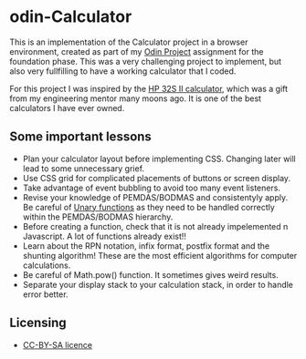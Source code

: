 # odin-Calculator
This is an implementation of the Calculator project in a browser environment, created as part of my [Odin Project](https://www.theodinproject.com/) assignment for the foundation phase. This was a very challenging project to implement, but also very fullfilling to have a working calculator that I coded.

For this project I was inspired by the [HP 32S II calculator](https://www.calculator.org/calculators/Hewlett-Packard_HP_32S_II.html), which was a gift from my engineering mentor many moons ago. It is one of the best calculators I have ever owned.

## Some important lessons

- Plan your calculator layout before implementing CSS. Changing later will lead to some unnecessary grief.
- Use CSS grid for complicated placements of buttons or screen display.
- Take advantage of event bubbling to avoid too many event listeners.
- Revise your knowledge of PEMDAS/BODMAS and consistentyly apply. Be careful of [Unary functions](https://qr.ae/pvAgsb) as they need to be handled correctly within the PEMDAS/BODMAS hierarchy.
- Before creating a function, check that it is not already impelemented n Javascript. A lot of functions already exist!!
- Learn about the RPN notation, infix format, postfix format and the shunting algorithm! These are the most efficient algorithms for computer calculations.
- Be careful of Math.pow() function. It sometimes gives weird results.
- Separate your display stack to your calculation stack, in order to handle error better. 

## Licensing

- [CC-BY-SA licence](https://creativecommons.org/licenses/by-sa/4.0/)